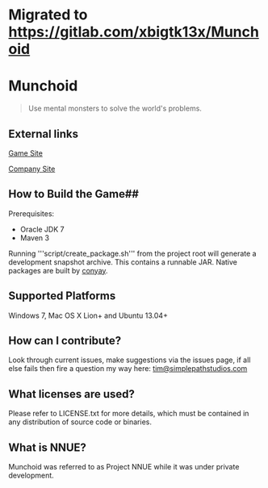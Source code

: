# Migrated to https://gitlab.com/xbigtk13x/Munchoid

# Munchoid #
> Use mental monsters to solve the world's problems.

## External links ##
[Game Site](http://www.munchoid.com)

[Company Site](http://www.simplepathstudios.com)

## How to Build the Game##
Prerequisites:

* Oracle JDK 7
* Maven 3

Running '''script/create_package.sh''' from the project root  will generate a development snapshot archive. This contains a runnable JAR. Native packages are built by [conyay](http://www.github.com/XBigTK13X/conyay).

## Supported Platforms ##
Windows 7, Mac OS X Lion+ and Ubuntu 13.04+

## How can I contribute? ##
Look through current issues, make suggestions via the issues page, if all else fails then fire a question my way here: tim@simplepathstudios.com

## What licenses are used? ##
Please refer to LICENSE.txt for more details, which must be contained in any distribution of source code or binaries.

## What is NNUE? ##
Munchoid was referred to as Project NNUE while it was under private development.
